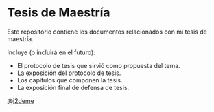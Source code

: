 # Tesis de Maestría

Este repositorio contiene los documentos relacionados con mi tesis de maestría.

Incluye (o incluirá en el futuro):

- El protocolo de tesis que sirvió como propuesta del tema.
- La exposición del protocolo de tesis.
- Los capítulos que componen la tesis.
- La exposición final de defensa de tesis.

[@j2deme](https://github.com/j2deme)
